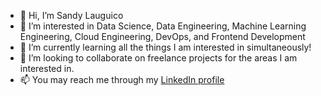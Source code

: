 - 👋 Hi, I’m Sandy Lauguico
- 👀 I’m interested in Data Science, Data Engineering, Machine Learning Engineering, Cloud Engineering, DevOps, and Frontend Development
- 🌱 I’m currently learning all the things I am interested in simultaneously!
- 💞️ I’m looking to collaborate on freelance projects for the areas I am interested in.
- 📫 You may reach me through my <a href="https://www.linkedin.com/in/sandy-lauguico-257592111/" target="_blank">LinkedIn profile</a>
<!---
sclauguico/sclauguico is a ✨ special ✨ repository because its `README.md` (this file) appears on your GitHub profile.
You can click the Preview link to take a look at your changes.
--->
